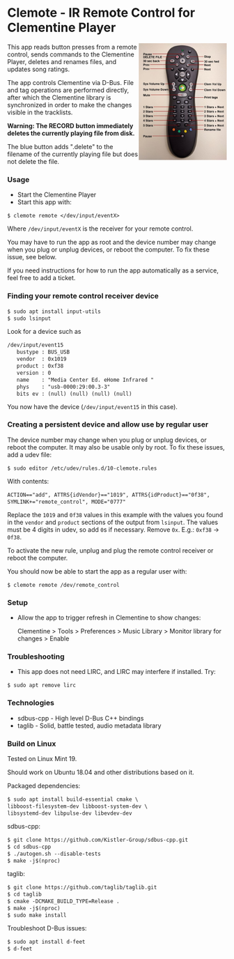 # Clemote - IR Remote Control for Clementine Player

<img align="right" width="40%" src="./assets/remote-labels.jpg">

This app reads button presses from a remote control, sends commands to the Clementine Player, deletes and renames files, and updates song ratings.

The app controls Clementine via D-Bus. File and tag operations are performed directly, after which the Clementine library is synchronized in order to make the changes visible in the tracklists.

**Warning: The RECORD button immediately deletes the currently playing file from disk.**

The blue button adds ".delete" to the filename of the currently playing file but does not delete the file.


### Usage

* Start the Clementine Player
* Start this app with:

```
$ clemote remote </dev/input/eventX>
```

Where `/dev/input/eventX` is the receiver for your remote control.

You may have to run the app as root and the device number may change when you plug or unplug devices, or reboot the computer. To fix these issue, see below.

If you need instructions for how to run the app automatically as a service, feel free to add a ticket.


### Finding your remote control receiver device

```
$ sudo apt install input-utils
$ sudo lsinput
```

Look for a device such as

```
/dev/input/event15
   bustype : BUS_USB
   vendor  : 0x1019
   product : 0xf38
   version : 0
   name    : "Media Center Ed. eHome Infrared "
   phys    : "usb-0000:29:00.3-3"
   bits ev : (null) (null) (null) (null)
```

You now have the device (`/dev/input/event15` in this case).


### Creating a persistent device and allow use by regular user

The device number may change when you plug or unplug devices, or reboot the computer. It may also be usable only by root. To fix these issues, add a udev file:

```
$ sudo editor /etc/udev/rules.d/10-clemote.rules
```

With contents:

```
ACTION=="add", ATTRS{idVendor}=="1019", ATTRS{idProduct}=="0f38", SYMLINK+="remote_control", MODE="0777"
```

Replace the `1019` and `0f38` values in this example with the values you found in the `vendor` and `product` sections of the output from `lsinput`. The values must be 4 digits in udev, so add `0`s if necessary. Remove `0x`. E.g.: `0xf38` -> `0f38`.

To activate the new rule, unplug and plug the remote control receiver or reboot the computer.

You should now be able to start the app as a regular user with:

```
$ clemote remote /dev/remote_control
```

### Setup

* Allow the app to trigger refresh in Clementine to show changes:


    Clementine > Tools > Preferences > Music Library
        > Monitor library for changes > Enable


### Troubleshooting

* This app does not need LIRC, and LIRC may interfere if installed. Try:

```
$ sudo apt remove lirc
```

### Technologies

* sdbus-cpp - High level D-Bus C++ bindings
* taglib - Solid, battle tested, audio metadata library


### Build on Linux

Tested on Linux Mint 19.

Should work on Ubuntu 18.04 and other distributions based on it.


Packaged dependencies:

```
$ sudo apt install build-essential cmake \
libboost-filesystem-dev libboost-system-dev \
libsystemd-dev libpulse-dev libevdev-dev
```

sdbus-cpp:

```
$ git clone https://github.com/Kistler-Group/sdbus-cpp.git
$ cd sdbus-cpp
$ ./autogen.sh --disable-tests
$ make -j$(nproc)
```

taglib:

```
$ git clone https://github.com/taglib/taglib.git
$ cd taglib
$ cmake -DCMAKE_BUILD_TYPE=Release .
$ make -j$(nproc)
$ sudo make install
```

Troubleshoot D-Bus issues:

```
$ sudo apt install d-feet
$ d-feet
```
